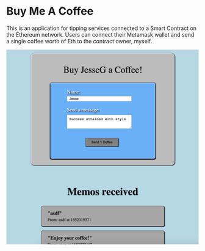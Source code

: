 # Buy Me A Coffee

This is an application for tipping services connected to a Smart Contract on the Ethereum network. Users can connect their Metamask wallet and send a single coffee worth of Eth to the contract owner, myself.

![Buy A Coffee finished image](https://github.com/GreenJ84/Solidity/raw/main/BuyMeACoffee/BuyACoffee.png)